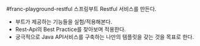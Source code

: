 #franc-playground-restful
스프링부트 Restful 서비스를 만든다.
- 부트가 제공하는 기능들을 실험/적용해본다.
- Rest-Api의 Best Practice를 찾아보며 적용한다.
- 궁극적으로 Java API서비스를 구축하는 나만의 템플릿을 갖는 것을 목표로 한다.   
